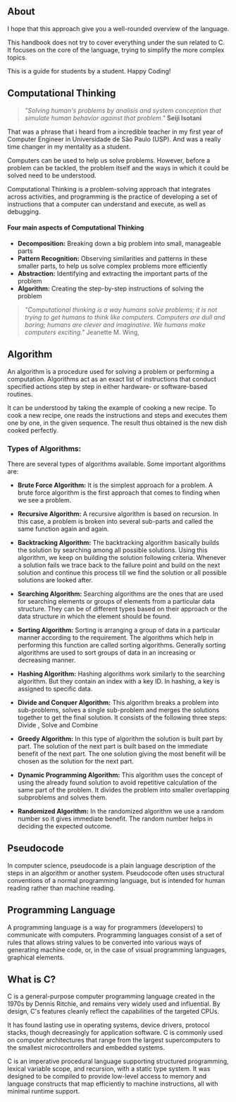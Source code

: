 ## About
I hope that this approach give you a well-rounded overview of the language.

This handbook does not try to cover everything under the sun related to C. It focuses on the core of the language, trying to simplify the more complex topics.

This is a guide for students by a student. Happy Coding!

## Computational Thinking

> *"Solving human's problems by analisis and system conception that simulate human behavior against that problem."*
> **Seiji Isotani**

That was a phrase that i heard from a incredible teacher in my first year of Computer Engineer in Universidade de São Paulo (USP). And was a really time changer in my mentality as a student.

Computers can be used to help us solve problems. However, before a problem can be tackled, the problem itself and the ways in which it could be solved need to be understood.

Computational Thinking is a problem-solving approach that integrates across activities, and programming is the practice of developing a set of instructions that a computer can understand and execute, as well as debugging.

#### Four main aspects of Computational Thinking

* **Decomposition:** Breaking down a big problem into small, manageable parts
* **Pattern Recognition:** Observing similarities and patterns in these smaller parts, to help us solve complex problems more efficiently
* **Abstraction:** Identifying and extracting the important parts of the problem
* **Algorithm:** Creating the step-by-step instructions of solving the problem

> *"Computational thinking is a way humans solve problems; it is not trying to get humans to think like computers. Computers are dull and boring; humans are clever and imaginative. We humans make computers exciting."* Jeanette M. Wing,

## Algorithm

An algorithm is a procedure used for solving a problem or performing a computation. Algorithms act as an exact list of instructions that conduct specified actions step by step in either hardware- or software-based routines.

It can be understood by taking the example of cooking a new recipe. To cook a new recipe, one reads the instructions and steps and executes them one by one, in the given sequence. The result thus obtained is the new dish cooked perfectly.

### Types of Algorithms:

There are several types of algorithms available. Some important algorithms are:

* **Brute Force Algorithm:** It is the simplest approach for a problem. A brute force algorithm is the first approach that comes to finding when we see a problem.

* **Recursive Algorithm:** A recursive algorithm is based on recursion. In this case, a problem is broken into several sub-parts and called the same function again and again.

* **Backtracking Algorithm:** The backtracking algorithm basically builds the solution by searching among all possible solutions. Using this algorithm, we keep on building the solution following criteria. Whenever a solution fails we trace back to the failure point and build on the next solution and continue this process till we find the solution or all possible solutions are looked after.

* **Searching Algorithm:** Searching algorithms are the ones that are used for searching elements or groups of elements from a particular data structure. They can be of different types based on their approach or the data structure in which the element should be found.

* **Sorting Algorithm:** Sorting is arranging a group of data in a particular manner according to the requirement. The algorithms which help in performing this function are called sorting algorithms. Generally sorting algorithms are used to sort groups of data in an increasing or decreasing manner.

* **Hashing Algorithm:** Hashing algorithms work similarly to the searching algorithm. But they contain an index with a key ID. In hashing, a key is assigned to specific data.

* **Divide and Conquer Algorithm:** This algorithm breaks a problem into sub-problems, solves a single sub-problem and merges the solutions together to get the final solution. It consists of the following three steps: Divide , Solve and Combine

* **Greedy Algorithm:** In this type of algorithm the solution is built part by part. The solution of the next part is built based on the immediate benefit of the next part. The one solution giving the most benefit will be chosen as the solution for the next part.

* **Dynamic Programming Algorithm:** This algorithm uses the concept of using the already found solution to avoid repetitive calculation of the same part of the problem. It divides the problem into smaller overlapping subproblems and solves them.

* **Randomized Algorithm:** In the randomized algorithm we use a random number so it gives immediate benefit. The random number helps in deciding the expected outcome.

## Pseudocode

In computer science, pseudocode is a plain language description of the steps in an algorithm or another system. Pseudocode often uses structural conventions of a normal programming language, but is intended for human reading rather than machine reading. 

## Programming Language

A programming language is a way for programmers (developers) to communicate with computers. Programming languages consist of a set of rules that allows string values to be converted into various ways of generating machine code, or, in the case of visual programming languages, graphical elements.

## What is C?

C is a general-purpose computer programming language created in the 1970s by Dennis Ritchie, and remains very widely used and influential. By design, C's features cleanly reflect the capabilities of the targeted CPUs.

It has found lasting use in operating systems, device drivers, protocol stacks, though decreasingly for application software. C is commonly used on computer architectures that range from the largest supercomputers to the smallest microcontrollers and embedded systems.

C is an imperative procedural language supporting structured programming, lexical variable scope, and recursion, with a static type system. It was designed to be compiled to provide low-level access to memory and language constructs that map efficiently to machine instructions, all with minimal runtime support. 
